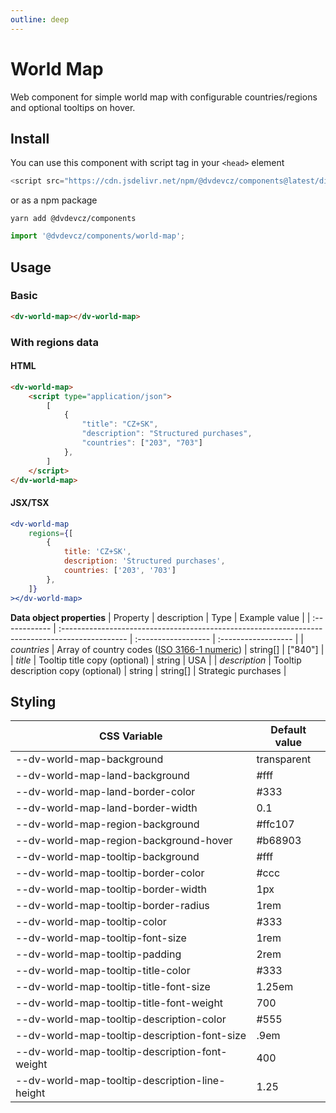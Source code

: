 ```yaml
---
outline: deep
---
```


# World Map

Web component for simple world map with configurable countries/regions and optional tooltips on hover.

## Install

You can use this component with script tag in your `<head>` element

```js
<script src="https://cdn.jsdelivr.net/npm/@dvdevcz/components@latest/dist/world-map/world-map.js" type="module"></script>
```

or as a npm package

```shell
yarn add @dvdevcz/components
```

```js
import '@dvdevcz/components/world-map';
```

## Usage

### Basic
```html
<dv-world-map></dv-world-map>
```

### With regions data

#### HTML
```html
<dv-world-map>
    <script type="application/json">
        [
            {
                "title": "CZ+SK",
                "description": "Structured purchases",
                "countries": ["203", "703"]
            },
        ]
    </script>
</dv-world-map>
```

#### JSX/TSX
```jsx
<dv-world-map
    regions={[
        {
            title: 'CZ+SK',
            description: 'Structured purchases',
            countries: ['203', '703']
        },
    ]}
></dv-world-map>
```

**Data object properties**
| Property      | description                                                                                     | Type                | Example value       |
| :------------ | :---------------------------------------------------------------------------------------------- | :------------------ | :------------------ |
| *countries*   | Array of country codes ([ISO 3166-1 numeric](https://en.wikipedia.org/wiki/ISO_3166-1_numeric)) | string[]            | ["840"]             |
| *title*       | Tooltip title copy (optional)                                                                   | string              | USA                 |
| *description* | Tooltip description copy (optional)                                                             | string \| string[] | Strategic purchases |


## Styling

| CSS Variable | Default value |
| ------------ | ------------- |
| --dv-world-map-background | transparent |
| --dv-world-map-land-background | #fff |
| --dv-world-map-land-border-color | #333 |
| --dv-world-map-land-border-width | 0.1 |
| --dv-world-map-region-background | #ffc107 |
| --dv-world-map-region-background-hover | #b68903 |
| --dv-world-map-tooltip-background | #fff |
| --dv-world-map-tooltip-border-color | #ccc |
| --dv-world-map-tooltip-border-width | 1px |
| --dv-world-map-tooltip-border-radius | 1rem |
| --dv-world-map-tooltip-color | #333 |
| --dv-world-map-tooltip-font-size | 1rem |
| --dv-world-map-tooltip-padding | 2rem |
| --dv-world-map-tooltip-title-color | #333 |
| --dv-world-map-tooltip-title-font-size | 1.25em |
| --dv-world-map-tooltip-title-font-weight | 700 |
| --dv-world-map-tooltip-description-color | #555 |
| --dv-world-map-tooltip-description-font-size | .9em |
| --dv-world-map-tooltip-description-font-weight | 400 |
| --dv-world-map-tooltip-description-line-height | 1.25 |

